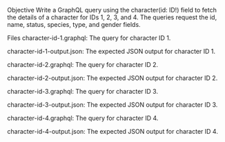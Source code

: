 Objective
Write a GraphQL query using the character(id: ID!) field to fetch the details of a character for IDs 1, 2, 3, and 4. The queries request the id, name, status, species, type, and gender fields.

Files
character-id-1.graphql: The query for character ID 1.

character-id-1-output.json: The expected JSON output for character ID 1.

character-id-2.graphql: The query for character ID 2.

character-id-2-output.json: The expected JSON output for character ID 2.

character-id-3.graphql: The query for character ID 3.

character-id-3-output.json: The expected JSON output for character ID 3.

character-id-4.graphql: The query for character ID 4.

character-id-4-output.json: The expected JSON output for character ID 4.